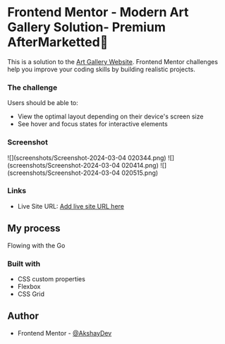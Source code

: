 # Frontend Mentor - Modern Art Gallery Solution- Premium AfterMarketted🤫

This is a solution to the [Art Gallery Website](https://www.frontendmentor.io/challenges/art-gallery-website-yVdrZlxyA). Frontend Mentor challenges help you improve your coding skills by building realistic projects. 



### The challenge

Users should be able to:

- View the optimal layout depending on their device's screen size
- See hover and focus states for interactive elements

### Screenshot

![](screenshots/Screenshot-2024-03-04 020344.png)
![](screenshots/Screenshot-2024-03-04 020414.png)
![](screenshots/Screenshot-2024-03-04 020515.png)

### Links

- Live Site URL: [Add live site URL here](https://your-live-site-url.com)

## My process
Flowing with the Go

### Built with

- CSS custom properties
- Flexbox
- CSS Grid




## Author
- Frontend Mentor - [@AkshayDev](https://www.frontendmentor.io/profile/Akshoo)
